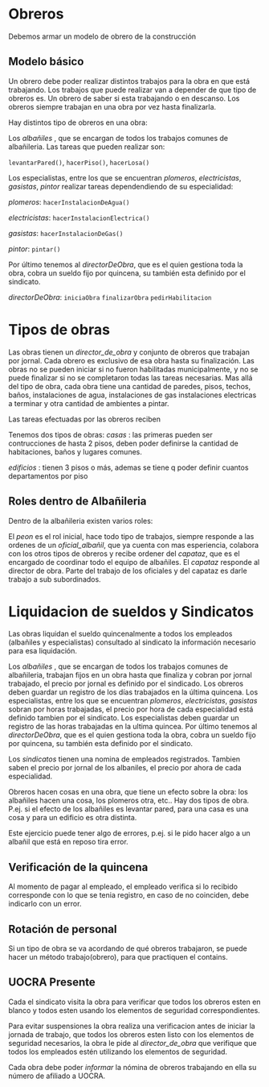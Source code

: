 # Obreros
Debemos armar un modelo de obrero de la construcción

## Modelo básico
Un obrero debe poder realizar distintos trabajos para la obra en que está trabajando.
Los trabajos que puede realizar van a depender de que tipo de obreros es.
Un obrero de saber si esta trabajando o en descanso.
Los obreros siempre trabajan en una obra por vez hasta finalizarla.

Hay distintos tipo de obreros en una obra:

Los _albañiles_ , que se encargan de todos los trabajos comunes de albañileria. Las tareas que pueden realizar son:

`levantarPared()`,
`hacerPiso()`,
`hacerLosa()`

Los especialistas, entre los que se encuentran _plomeros_, _electricistas_, _gasistas_, _pintor_ realizar tareas dependendiendo de su especialidad:

_plomeros_: 
`hacerInstalacionDeAgua()`

_electricistas_:
`hacerInstalacionElectrica()`

_gasistas_: 
`hacerInstalacionDeGas()`

_pintor_:
`pintar()`


Por último tenemos al _directorDeObra_, que es el quien gestiona toda la obra, cobra un sueldo fijo por quincena, su también esta definido por el sindicato.

_directorDeObra_:
`iniciaObra`
`finalizarObra`
`pedirHabilitacion`


# Tipos de obras
Las obras tienen un _director_de_obra_ y conjunto de obreros que trabajan por jornal. Cada obrero es exclusivo de esa obra hasta su finalización.
Las obras no se pueden iniciar si no fueron habilitadas municipalmente, y no se puede finalizar si no se completaron todas las tareas necesarias.
Mas allá del tipo de obra, cada obra tiene una cantidad de paredes, pisos, techos, baños, instalaciones de agua, instalaciones de gas instalaciones electricas a terminar y otra cantidad de ambientes a pintar.


Las tareas efectuadas por las obreros reciben

Tenemos dos tipos de obras:
_casas_ : las primeras pueden ser contrucciones de hasta 2 pisos, deben poder definirse la cantidad de habitaciones, baños y lugares comunes.

_edificios_ : tienen 3 pisos o más, ademas se tiene q poder definir cuantos departamentos por piso  



## Roles dentro de Albañileria
Dentro de la albañileria existen varios roles:

El _peon_ es el rol inicial, hace todo tipo de trabajos, siempre responde a las ordenes de un _oficial_albañil_, que ya cuenta con mas esperiencia, colabora con los otros tipos de obreros y recibe ordener del _capataz_, que es el encargado de coordinar todo el equipo de albañiles. El _capataz_ responde al director de obra.
Parte del trabajo de los oficiales y del capataz es darle trabajo a sub subordinados.





# Liquidacion de sueldos y Sindicatos
Las obras liquidan el sueldo quincenalmente a todos los empleados (albañiles y especialistas) consultado al sindicato la información necesario para esa liquidación.

Los _albañiles_ , que se encargan de todos los trabajos comunes de albañileria,  trabajan fijos en un obra hasta que finaliza y cobran por jornal trabajado, el precio por jornal es definido por el sindicado. Los obreros deben guardar un registro de los días trabajados en la última quincena.
Los especialistas, entre los que se encuentran _plomeros_, _electricistas_, _gasistas_ sobran por horas trabajadas, el precio por hora de cada especialidad está definido tambien por el sindicato. Los especialistas deben guardar un registro de las horas trabajadas en la ultima quincea.
Por último tenemos al _directorDeObra_, que es el quien gestiona toda la obra, cobra un sueldo fijo por quincena, su también esta definido por el sindicato.

Los _sindicatos_ tienen una nomina de empleados registrados. Tambien saben el precio por jornal de los albaniles, el precio por ahora de cada especialidad.



Obreros hacen cosas en una obra, que tiene un efecto sobre la obra: los albañiles hacen una cosa, los plomeros otra, etc.. Hay dos tipos de obra. P.ej. si el efecto de los albañiles es levantar pared, para una casa es una cosa y para un edificio es otra distinta.

Este ejercicio puede tener algo de errores, p.ej. si le pido hacer algo a un albañil que está en reposo tira error.

## Verificación de la quincena
Al momento de pagar al empleado, el empleado verifica si lo recibido corresponde con lo que se tenia registro, en caso de no coinciden, debe indicarlo con un error.

## Rotación de personal
Si un tipo de obra se va acordando de qué obreros trabajaron, se puede hacer un método trabajo(obrero), para que practiquen el contains.

## UOCRA Presente
Cada el sindicato visita la obra para verificar que todos los obreros esten en blanco y todos esten usando los elementos de seguridad correspondientes.

Para evitar suspensiones la obra realiza una verificacion antes de iniciar la jornada de trabajo, que todos los obreros esten listo con los elementos de seguridad necesarios, la obra le pide al _director_de_obra_ que verifique que todos los empleados estén utilizando los elementos de seguridad.

Cada obra debe poder _informar_ la nómina de obreros trabajando en ella su número de afiliado a UOCRA.
